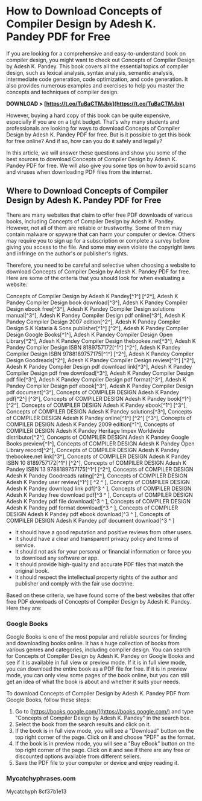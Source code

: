 # How to Download Concepts of Compiler Design by Adesh K. Pandey PDF for Free
 
If you are looking for a comprehensive and easy-to-understand book on compiler design, you might want to check out Concepts of Compiler Design by Adesh K. Pandey. This book covers all the essential topics of compiler design, such as lexical analysis, syntax analysis, semantic analysis, intermediate code generation, code optimization, and code generation. It also provides numerous examples and exercises to help you master the concepts and techniques of compiler design.
 
**DOWNLOAD &gt; [https://t.co/TuBaCTMJbk](https://t.co/TuBaCTMJbk)**


 
However, buying a hard copy of this book can be quite expensive, especially if you are on a tight budget. That's why many students and professionals are looking for ways to download Concepts of Compiler Design by Adesh K. Pandey PDF for free. But is it possible to get this book for free online? And if so, how can you do it safely and legally?
 
In this article, we will answer these questions and show you some of the best sources to download Concepts of Compiler Design by Adesh K. Pandey PDF for free. We will also give you some tips on how to avoid scams and viruses when downloading PDF files from the internet.
  
## Where to Download Concepts of Compiler Design by Adesh K. Pandey PDF for Free
 
There are many websites that claim to offer free PDF downloads of various books, including Concepts of Compiler Design by Adesh K. Pandey. However, not all of them are reliable or trustworthy. Some of them may contain malware or spyware that can harm your computer or device. Others may require you to sign up for a subscription or complete a survey before giving you access to the file. And some may even violate the copyright laws and infringe on the author's or publisher's rights.
 
Therefore, you need to be careful and selective when choosing a website to download Concepts of Compiler Design by Adesh K. Pandey PDF for free. Here are some of the criteria that you should look for when evaluating a website:
 
Concepts of Compiler Design by Adesh K Pandey[^1^] [^2^],  Adesh K Pandey Compiler Design book download[^3^],  Adesh K Pandey Compiler Design ebook free[^3^],  Adesh K Pandey Compiler Design solutions manual[^3^],  Adesh K Pandey Compiler Design pdf online[^3^],  Adesh K Pandey Compiler Design 2007 edition[^2^],  Adesh K Pandey Compiler Design S.K Kataria & Sons publisher[^1^] [^2^],  Adesh K Pandey Compiler Design Google Books[^1^],  Adesh K Pandey Compiler Design Open Library[^2^],  Adesh K Pandey Compiler Design thebookee.net[^3^],  Adesh K Pandey Compiler Design ISBN 8189757172[^1^] [^2^],  Adesh K Pandey Compiler Design ISBN 9788189757175[^1^] [^2^],  Adesh K Pandey Compiler Design Goodreads[^2^],  Adesh K Pandey Compiler Design review[^1^] [^2^],  Adesh K Pandey Compiler Design pdf download link[^3^],  Adesh K Pandey Compiler Design pdf free download[^3^],  Adesh K Pandey Compiler Design pdf file[^3^],  Adesh K Pandey Compiler Design pdf format[^3^],  Adesh K Pandey Compiler Design pdf ebook[^3^],  Adesh K Pandey Compiler Design pdf document[^3^],  Concepts of COMPILER DESIGN Adesh K Pandey pdf[^2^] [^3^],  Concepts of COMPILER DESIGN Adesh K Pandey book[^1^] [^2^],  Concepts of COMPILER DESIGN Adesh K Pandey ebook[^1^] [^3^],  Concepts of COMPILER DESIGN Adesh K Pandey solutions[^3^],  Concepts of COMPILER DESIGN Adesh K Pandey online[^1^] [^2^] [^3^],  Concepts of COMPILER DESIGN Adesh K Pandey 2009 edition[^1^],  Concepts of COMPILER DESIGN Adesh K Pandey Heritage Impex Worldwide distributor[^2^],  Concepts of COMPILER DESIGN Adesh K Pandey Google Books preview[^1^],  Concepts of COMPILER DESIGN Adesh K Pandey Open Library record[^2^],  Concepts of COMPILER DESIGN Adesh K Pandey thebookee.net link[^3^],  Concepts of COMPILER DESIGN Adesh K Pandey ISBN 10 8189757172[^1^] [^2^],  Concepts of COMPILER DESIGN Adesh K Pandey ISBN 13 9788189757175[^1^] [^2^],  Concepts of COMPILER DESIGN Adesh K Pandey Goodreads rating[^2^],  Concepts of COMPILER DESIGN Adesh K Pandey user review[^1^] [ ^2 ^ ],  Concepts of COMPILER DESIGN Adesh K Pandey download link pdf[^3 ^ ],  Concepts of COMPILER DESIGN Adesh K Pandey free download pdf[^3 ^ ],  Concepts of COMPILER DESIGN Adesh K Pandey pdf file download[^3 ^ ],  Concepts of COMPILER DESIGN Adesh K Pandey pdf format download[^3 ^ ],  Concepts of COMPILER DESIGN Adesh K Pandey pdf ebook download[^3 ^ ],  Concepts of COMPILER DESIGN Adesh K Pandey pdf document download[^3 ^ ]
 
- It should have a good reputation and positive reviews from other users.
- It should have a clear and transparent privacy policy and terms of service.
- It should not ask for your personal or financial information or force you to download any software or app.
- It should provide high-quality and accurate PDF files that match the original book.
- It should respect the intellectual property rights of the author and publisher and comply with the fair use doctrine.

Based on these criteria, we have found some of the best websites that offer free PDF downloads of Concepts of Compiler Design by Adesh K. Pandey. Here they are:
  
### Google Books
 
Google Books is one of the most popular and reliable sources for finding and downloading books online. It has a huge collection of books from various genres and categories, including compiler design. You can search for Concepts of Compiler Design by Adesh K. Pandey on Google Books and see if it is available in full view or preview mode. If it is in full view mode, you can download the entire book as a PDF file for free. If it is in preview mode, you can only view some pages of the book online, but you can still get an idea of what the book is about and whether it suits your needs.
 
To download Concepts of Compiler Design by Adesh K. Pandey PDF from Google Books, follow these steps:

1. Go to [https://books.google.com/](https://books.google.com/) and type "Concepts of Compiler Design by Adesh K. Pandey" in the search box.
2. Select the book from the search results and click on it.
3. If the book is in full view mode, you will see a "Download" button on the top right corner of the page. Click on it and choose "PDF" as the format.
4. If the book is in preview mode, you will see a "Buy eBook" button on the top right corner of the page. Click on it and see if there are any free or discounted options available from different sellers.
5. Save the PDF file to your computer or device and enjoy reading it.

### Mycatchyphrases.com
 
Mycatchyph
 8cf37b1e13
 
